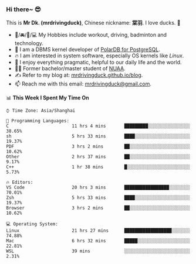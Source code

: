 ### Hi there~ 😎

This is **Mr Dk. (mrdrivingduck)**, Chinese nickname: **棠羽**. I love ducks. 🦆

- 💪/🚘/🏸/💻 My Hobbies include workout, driving, badminton and technology.
- 🍊 I am a DBMS kernel developer of [PolarDB for PostgreSQL](https://github.com/ApsaraDB/PolarDB-for-PostgreSQL).
- 🔥 I am interested in system software, especially OS kernels like *Linux*.
- 🔧 I enjoy everything pragmatic, helpful to our daily life and the world.
- 👨‍🎓 Former bachelor/master student of [NUAA](https://en.wikipedia.org/wiki/Nanjing_University_of_Aeronautics_and_Astronautics).
- ✍ Refer to my blog at: [mrdrivingduck.github.io/blog](https://www.mrdrivingduck.cn/blog/#/).
- 📫 Reach me with this email: [mrdrivingduck@gmail.com](mailto:mrdrivingduck@gmail.com).

<!--START_SECTION:waka-->
📊 **This Week I Spent My Time On** 

```text
⌚︎ Time Zone: Asia/Shanghai

💬 Programming Languages: 
C                        11 hrs 4 mins       █████████░░░░░░░░░░░░░░░░   38.65% 
sh                       5 hrs 33 mins       ████░░░░░░░░░░░░░░░░░░░░░   19.37% 
PDF                      3 hrs 2 mins        ██░░░░░░░░░░░░░░░░░░░░░░░   10.62% 
Other                    2 hrs 37 mins       ██░░░░░░░░░░░░░░░░░░░░░░░   9.17% 
C++                      1 hr 38 mins        █░░░░░░░░░░░░░░░░░░░░░░░░   5.73%

🔥 Editors: 
VS Code                  20 hrs 3 mins       █████████████████░░░░░░░░   70.01% 
Zsh                      5 hrs 33 mins       ████░░░░░░░░░░░░░░░░░░░░░   19.37% 
Browser                  3 hrs 2 mins        ██░░░░░░░░░░░░░░░░░░░░░░░   10.62%

💻 Operating System: 
Linux                    21 hrs 27 mins      ██████████████████░░░░░░░   74.88% 
Mac                      6 hrs 32 mins       █████░░░░░░░░░░░░░░░░░░░░   22.81% 
WSL                      39 mins             ░░░░░░░░░░░░░░░░░░░░░░░░░   2.31%

```


<!--END_SECTION:waka-->

<!-- ![Mr Dk.'s GitHub Stats](https://github-readme-stats.vercel.app/api?username=mrdrivingduck&count_private&show_icons=true&theme=buefy) -->

<!-- ![Most Used Languages](https://github-readme-stats.vercel.app/api/top-langs/?username=mrdrivingduck&exclude_repo=mips32-CPU,snort-tcp-socket&theme=buefy&layout=compact&langs_count=10) -->


<!--
**mrdrivingduck/mrdrivingduck** is a ✨ _special_ ✨ repository because its `README.md` (this file) appears on your GitHub profile.

Here are some ideas to get you started:

- 🔭 I’m currently working on ...
- 🌱 I’m currently learning ...
- 👯 I’m looking to collaborate on ...
- 🤔 I’m looking for help with ...
- 💬 Ask me about ...
- 📫 How to reach me: ...
- 😄 Pronouns: ...
- ⚡ Fun fact: ...
-->
